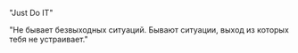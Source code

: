 "Just Do IT"

"Не бывает безвыходных ситуаций. Бывают ситуации, выход из которых тебя не устраивает."
